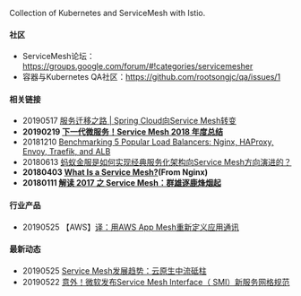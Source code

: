 Collection of Kubernetes and ServiceMesh with Istio.

#### 社区
* ServiceMesh论坛：https://groups.google.com/forum/#!categories/servicemesher
* 容器与Kubernetes QA社区：https://github.com/rootsongjc/qa/issues/1


#### 相关链接
* 20190517 [服务迁移之路 | Spring Cloud向Service Mesh转变](https://mp.weixin.qq.com/s/rETWKlICcHwARI80MQVBsg)
* **20190219 [下一代微服务！Service Mesh 2018 年度总结](https://www.infoq.cn/article/DtxylyFwlyl7K5Jte*WI)**
* 20181210 [Benchmarking 5 Popular Load Balancers: Nginx, HAProxy, Envoy, Traefik, and ALB](https://www.loggly.com/blog/benchmarking-5-popular-load-balancers-nginx-haproxy-envoy-traefik-and-alb/)
* 20180613 [蚂蚁金服是如何实现经典服务化架构向Service Mesh方向演进的？](http://www.servicemesher.com/blog/migrating-from-classical-soa-to-service-mesh-in-ant-financial/)
* **20180403 [What Is a Service Mesh?](https://www.nginx.com/blog/what-is-a-service-mesh/)(From Nginx)**
* **20180111 [解读 2017 之 Service Mesh：群雄逐鹿烽烟起](https://www.infoq.cn/article/2017-service-mesh)**


#### 行业产品
* 20190525 【AWS】[译：用AWS App Mesh重新定义应用通讯](https://skyao.io/talk/201905-servicemesh-development-trend/?from=groupmessage&isappinstalled=0)


#### 最新动态
* 20190525 [Service Mesh发展趋势：云原生中流砥柱](https://skyao.io/post/201904-aws-app-mesh/)
* 20190522 [意外！微软发布Service Mesh Interface（ SMI）新服务网格规范](https://mp.weixin.qq.com/s/fRPVwNBpMxgVwweDtof-cQ)
